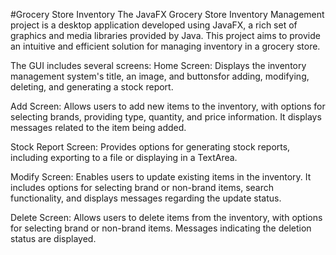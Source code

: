 #Grocery Store Inventory
The JavaFX Grocery Store Inventory Management project is a desktop application developed using JavaFX, a rich set of graphics and media libraries provided by Java. This project aims to provide an intuitive and efficient solution for managing inventory in a grocery store.

The GUI includes several screens:
Home Screen: Displays the inventory management system's title, an image, and buttonsfor adding, modifying, deleting, and generating a stock report.

Add Screen: Allows users to add new items to the inventory, with options for selecting brands, providing type, quantity, and price information. It displays messages related to the item being added.

Stock Report Screen: Provides options for generating stock reports, including exporting to a file or displaying in a TextArea.

Modify Screen: Enables users to update existing items in the inventory. It includes options for selecting brand or non-brand items, search functionality, and displays messages regarding the update status.

Delete Screen: Allows users to delete items from the inventory, with options for selecting brand or non-brand items. Messages indicating the deletion status are displayed.
